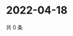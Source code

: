 # 2022-04-18

共 0 条

<!-- BEGIN WEIBO -->
<!-- 最后更新时间 Mon Apr 18 2022 17:01:12 GMT+0800 (China Standard Time) -->

<!-- END WEIBO -->
